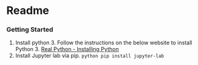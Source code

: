 # Readme

### Getting Started

1. Install python 3.
Follow the instructions on the below website to install Python 3.
[Real Python - Installing Python](https://realpython.com/installing-python/)
2. Install Jupyter lab via pip.
```python pip install jupyter-lab```